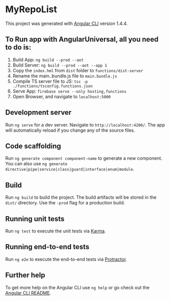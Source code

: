 # MyRepoList

This project was generated with [Angular CLI](https://github.com/angular/angular-cli) version 1.4.4.

## To Run app with AngularUniversal, all you need to do is:

1. Build App: `ng build --prod --aot`
2. Build Server: `ng build --prod --aot --app 1`
3. Copy the `index.hml` from `dist` folder to `functions/dist-server`
4. Rename the main.<random>.bundle.js file to `main.bundle.js`
5. Compile TS server file to JS: `tsc -p ./functions/tsconfig.functions.json`
6. Serve App: `firebase serve --only hosting,functions`
7. Open Browser, and navigate to `localhost:5000`

## Development server

Run `ng serve` for a dev server. Navigate to `http://localhost:4200/`. The app will automatically reload if you change any of the source files.

## Code scaffolding

Run `ng generate component component-name` to generate a new component. You can also use `ng generate directive|pipe|service|class|guard|interface|enum|module`.

## Build

Run `ng build` to build the project. The build artifacts will be stored in the `dist/` directory. Use the `-prod` flag for a production build.

## Running unit tests

Run `ng test` to execute the unit tests via [Karma](https://karma-runner.github.io).

## Running end-to-end tests

Run `ng e2e` to execute the end-to-end tests via [Protractor](http://www.protractortest.org/).

## Further help

To get more help on the Angular CLI use `ng help` or go check out the [Angular CLI README](https://github.com/angular/angular-cli/blob/master/README.md).
